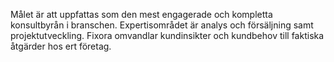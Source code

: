 Målet är att uppfattas som den mest engagerade och kompletta konsultbyrån i branschen. Expertisområdet är analys och försäljning samt projektutveckling. Fixora omvandlar kundinsikter och kundbehov till faktiska åtgärder hos ert företag.

